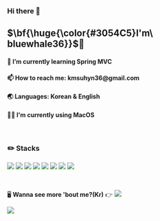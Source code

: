 ### Hi there 👋

<!--
**bluewhale36/bluewhale36** is a ✨ _special_ ✨ repository because its `README.md` (this file) appears on your GitHub profile.

Here are some ideas to get you started:

- 🔭 I’m currently working on ...
- 🌱 I’m currently learning ...
- 👯 I’m looking to collaborate on ...
- 🤔 I’m looking for help with ...
- 💬 Ask me about ...
- 📫 How to reach me: ...
- 😄 Pronouns: ...
- ⚡ Fun fact: ...
-->

<h2>$\bf{\huge{\color{#3054C5}I'm\ bluewhale36}}$🐳</h2>
<h4>🌱 I’m currently learning Spring MVC</h4>
<h4>📫 How to reach me: kmsuhyn36@gmail.com</h4>
<h4>🌏 Languages: Korean & English</h4>
<h4>👨‍💻 I'm currently using MacOS</h4>

<br>

<h3>✏️ Stacks</h3>

<img src="https://img.shields.io/badge/Oracle-%23F80000?logo=Oracle&logoColor=white"> <img src="https://img.shields.io/badge/MySQL-%234479A1?logo=MySQL&logoColor=white"> <img src="https://img.shields.io/badge/Java-%23F80000?logoColor=white"> <img src="https://img.shields.io/badge/HTML5-%23E34F26?logo=HTML5&logoColor=white"> <img src="https://img.shields.io/badge/CSS3-%231572B6?logo=CSS3&logoColor=white"> <img src="https://img.shields.io/badge/JavaScript-%23F7DF1E?logo=JavaScript&logoColor=white"> <img src="https://img.shields.io/badge/jQuery-%230769AD?logo=jQuery&logoColor=white"> <img src="https://img.shields.io/badge/Spring-%236DB33F?logo=Spring&logoColor=white">


<br>

🖥️ <b>Wanna see more 'bout me?(Kr)</b> 👉 <a href="https://bluewhale332.notion.site/f8ad3b8d98294351b659ea96b8843420?v=86d179ea89b1417c96487da7f5037928&pvs=4"><img src="https://img.shields.io/badge/Notion-%23000000?logo=Notion&logoColor=white"></a> <!--<img src="https://img.shields.io/badge/Instagram-%23E4405F?logo=Instagram&logoColor=white">-->

<img src="https://capsule-render.vercel.app/api?type=waving&color=0:333333,100:6495ED&height=200&section=footer&text=&fontSize=30" />
